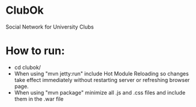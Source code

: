# ClubOk
Social Network for University Clubs

# How to run:
- cd clubok/
- When using "mvn jetty:run" include Hot Module Reloading so changes take effect immediately without restarting server or refreshing browser page.
- When using "mvn package" minimize all .js and .css files and include them in the .war file
